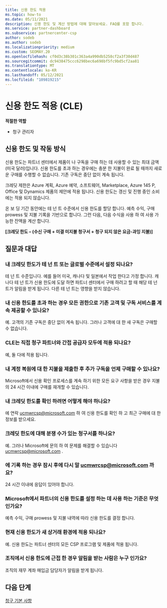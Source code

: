 ```yaml
---
title: 신용 한도 적용
ms.topic: how-to
ms.date: 05/11/2021
description: 신용 한도 및 계산 방법에 대해 알아보세요. FAQ를 포함 합니다.
ms.service: partner-dashboard
ms.subservice: partnercenter-csp
author: sodeb
ms.author: sodeb
ms.localizationpriority: medium
ms.custom: SEOMAY.20
ms.openlocfilehash: cf0d3c38b301c363a4a990db5258cf2a3f30d487
ms.sourcegitcommit: dc9438475ccc6298bec6a698bf5fc9bd5cf2aa81
ms.translationtype: MT
ms.contentlocale: ko-KR
ms.lasthandoff: 05/12/2021
ms.locfileid: "109819215"
---
```

# <a name="credit-limit-enforcement-cle"></a>신용 한도 적용 (CLE)

**적절한 역할**

- 청구 관리자

## <a name="your-credit-limit-and-how-it-works"></a>신용 한도 및 작동 방식

신용 한도는 파트너 센터에서 제품이 나 구독을 구매 하는 데 사용할 수 있는 최대 금액 (미국 달러)입니다. 신용 한도를 초과 하는 경우에는 충분 한 지불이 완료 될 때까지 새로운 구매를 수행할 수 없습니다. 기존 구독은 중단 없이 계속 됩니다.

크레딧 제한은 Azure 계획, Azure 예약, 소프트웨어, Marketplace, Azure 145 P, Office 및 Dynamics 제품의 제안에 적용 됩니다. 신용 한도는 갱신 및 진행 중인 소비에는 적용 되지 않습니다.

온 보 딩 기간 동안에는 테 넌 트 수준에서 신용 한도를 할당 합니다. 예측 수익, 구매 prowess 및 지불 기록을 기반으로 합니다. 그런 다음, 다음 수식을 사용 하 여 사용 가능한 잔액을 계산 합니다.

**[크레딧 한도 – (수신 구매 + 미결 미지불 청구서 + 청구 되지 않은 요금-과잉 지불)]**

## <a name="frequently-asked-questions"></a>질문과 대답

### <a name="is-my-credit-limit-set-at-the-tenant-or-global-level"></a>내 크레딧 한도가 테 넌 트 또는 글로벌 수준에서 설정 되나요?

테 넌 트 수준입니다. 예를 들어 미국, 캐나다 및 일본에서 작업 한다고 가정 합니다. 캐나다 테 넌 트가 신용 한도에 도달 하면 파트너 센터에서 구매 하려고 할 때 해당 테 넌 트가 알림을 받게 됩니다. 다른 테 넌 트는 영향을 받지 않습니다. 

### <a name="if-i-exceed-my-credit-limit-can-i-continue-servicing-existing-customers-and-subscriptions-with-full-access"></a>내 신용 한도를 초과 하는 경우 모든 권한으로 기존 고객 및 구독 서비스를 계속 제공할 수 있나요?

예. 고객의 기존 구독은 중단 없이 계속 됩니다. 그러나 고객에 대 한 새 구독은 구매할 수 없습니다.

### <a name="does-cle-apply-to-both-direct-bill-partners-and-indirect-providers"></a>CLE는 직접 청구 파트너와 간접 공급자 모두에 적용 되나요?

예, 둘 다에 적용 됩니다.

### <a name="after-i-submit-my-payment-to-reinstate-my-account-when-can-i-purchase-more-subscriptions"></a>내 계정 복원에 대 한 지불을 제출한 후 추가 구독을 언제 구매할 수 있나요? 

Microsoft에서 신용 확인 프로세스를 계속 하기 위한 모든 요구 사항을 받은 경우 지불의 24 시간 이내에 구매를 재개할 수 있습니다.

### <a name="how-can-i-check-my-credit-limit"></a>내 크레딧 한도를 확인 하려면 어떻게 해야 하나요?

에 연락 [ucmwrcsp@microsoft.com](mailto:ucmwrcsp@microsoft.com) 하 여 신용 한도를 확인 하 고 최근 구매에 대 한 정보를 받으세요.

### <a name="do-invoices-that-are-in-dispute-count-against-the-credit-limit"></a>크레딧 한도에 대해 분쟁 수가 있는 청구서를 하나요?

예. 그러나 Microsoft에 문의 하 여 문제를 해결할 수 있습니다 [ucmwrcsp@microsoft.com](mailto:ucmwrcsp@microsoft.com) .

### <a name="how-soon-will-i-hear-back-if-i-write-to-ucmwrcspmicrosoftcom"></a>에 기록 하는 경우 잠시 후에 다시 말 ucmwrcsp@microsoft.com 까 요?

24 시간 이내에 응답이 있어야 합니다. 

### <a name="what-criteria-does-microsoft-use-for-setting-a-partners-credit-limit"></a>Microsoft에서 파트너의 신용 한도를 설정 하는 데 사용 하는 기준은 무엇 인가요?

예측 수익, 구매 prowess 및 지불 내역에 따라 신용 한도를 결정 합니다.

### <a name="is-the-credit-limit-currently-enforced-on-the-new-commerce-experience"></a>현재 신용 한도가 새 상거래 환경에 적용 되나요?

예. 신용 한도는 파트너 센터의 모든 CSP 프로그램 및 제품에 적용 됩니다.

### <a name="who-will-receive-the-notification-when-my-organization-is-nearing-its-credit-limit"></a>조직에서 신용 한도에 근접 한 경우 알림을 받는 사람은 누구 인가요?

조직의 재무 계좌 매입금 담당자가 알림을 받게 됩니다.

## <a name="next-steps"></a>다음 단계

[청구 기본 사항](./billing-basics.md)
